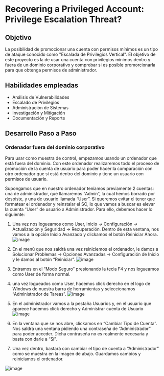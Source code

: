 # Recovering a Privileged Account: Privilege Escalation Threat?

## Objetivo
La posibilidad de promocionar una cuenta con permisos mínimos es un tipo de ataque conocido como "Escalada de Privilegios Vertical". El objetivo de este proyecto es la de usar una cuenta con privilegios mínimos dentro y fuera de un dominio corporativo y comprobar si es posible promorcionarla para que obtenga permisos de administrador. 

## Habilidades empleadas
- Análisis de Vulnerabilidades
- Escalado de Privilegios
- Administración de Sistemas
- Investigación y Mitigación
- Documentación y Reporte

## Desarrollo Paso a Paso

### Ordenador fuera del dominio corporativo
Para usar como muestra de control, empezamos usando un ordenador que está fuera del dominio. Con este ordenador realizaremos todo el proceso de promoción de la cuenta de usuario para poder hacer la comparación con otro ordenador que sí está dentro del dominio y tiene un usuario con permisos de usuario.

Supongamos que en nuestro ordenador teníamos previamente 2 cuentas: una de administrador, que llamaremos “Admin”, la cual hemos borrado por despiste, y una de usuario llamada “User”.
Si queremos evitar el tener que formatear el ordenador y reinstalar el SO, lo que vamos a buscar es elevar la cuenta “User” de usuario a Administrador. Para ello, debemos hacer lo siguiente: 

1.	Una vez nos logueamos como User, Inicio -> Configuración -> Actualización y Seguridad -> Recuperación. Dentro de esta ventana, nos vamos a la opción Inicio Avanzado y clickamos el botón Reiniciar Ahora.
![image](https://github.com/JoseManuelMdlV/Recovering-a-Privileged-Account-Privilege-Escalation-Threat/assets/83475119/7795aa7c-ddff-4c29-b0c5-d525f8402333)

2.	En el menú que nos saldrá una vez reiniciemos el ordenador, le damos a Solucionar Problemas -> Opciones Avanzadas -> Configuración de Inicio y le damos al botón “Reiniciar”.
 ![image](https://github.com/JoseManuelMdlV/Recovering-a-Privileged-Account-Privilege-Escalation-Threat/assets/83475119/e01af29d-e8cb-4925-b5b3-129a754aac10)

3.	Entramos en el “Modo Seguro” presionando la tecla F4 y nos logueamos como User de forma normal.

4.	una vez logueados como User, hacemos click derecho en el logo de Windows de nuestra barra de herramientas y seleccionamos “Administrador de Tareas”.
![image](https://github.com/JoseManuelMdlV/Recovering-a-Privileged-Account-Privilege-Escalation-Threat/assets/83475119/a532415e-3483-4038-be50-cf41dc87e8cd)

5.	En el administrador vamos a la pestaña Usuarios y, en el usuario que aparece hacemos click derecho y Administrar cuenta de Usuario
![image](https://github.com/JoseManuelMdlV/Recovering-a-Privileged-Account-Privilege-Escalation-Threat/assets/83475119/ffd60a5e-9adc-49d5-bc6d-12ea811b3808)

6.	En la ventana que se nos abre, clickamos en “Cambiar Tipo de Cuenta”. Nos saldrá una ventana pidiendo una contraseña de “Administrador” para poder acceder. Dicha contraseña no es realmente necesaria y basta con darle a “Sí”.

7.	Una vez dentro, bastará con cambiar el tipo de cuenta a “Administrador” como se muestra en la imagen de abajo. Guardamos cambios y reiniciamos el ordenador.

![image](https://github.com/JoseManuelMdlV/Recovering-a-Privileged-Account-Privilege-Escalation-Threat/assets/83475119/9087c11d-59ba-49e1-ba7a-f750581a725d)

